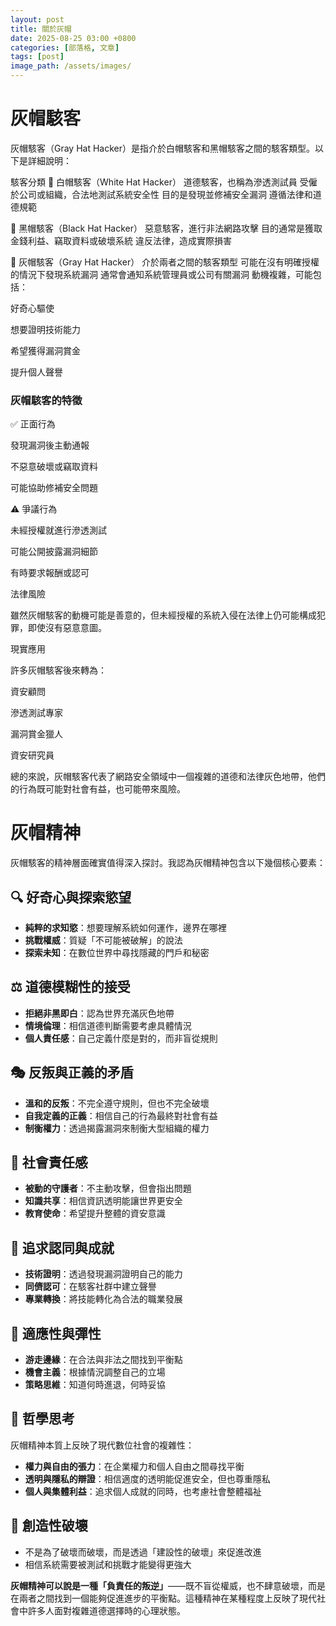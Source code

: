 ```yaml
---
layout: post
title: 關於灰帽
date: 2025-08-25 03:00 +0800
categories: [部落格, 文章]
tags: [post]
image_path: /assets/images/
---
```

# 灰帽駭客
灰帽駭客（Gray Hat Hacker）是指介於白帽駭客和黑帽駭客之間的駭客類型。以下是詳細說明：

駭客分類
🎩 白帽駭客（White Hat Hacker）
道德駭客，也稱為滲透測試員
受僱於公司或組織，合法地測試系統安全性
目的是發現並修補安全漏洞
遵循法律和道德規範

🎩 黑帽駭客（Black Hat Hacker）
惡意駭客，進行非法網路攻擊
目的通常是獲取金錢利益、竊取資料或破壞系統
違反法律，造成實際損害

🎩 灰帽駭客（Gray Hat Hacker）
介於兩者之間的駭客類型
可能在沒有明確授權的情況下發現系統漏洞
通常會通知系統管理員或公司有關漏洞
動機複雜，可能包括：

好奇心驅使

想要證明技術能力

希望獲得漏洞賞金

提升個人聲譽

### 灰帽駭客的特徵

✅ 正面行為

發現漏洞後主動通報

不惡意破壞或竊取資料

可能協助修補安全問題

⚠️ 爭議行為

未經授權就進行滲透測試

可能公開披露漏洞細節

有時要求報酬或認可

法律風險

雖然灰帽駭客的動機可能是善意的，但未經授權的系統入侵在法律上仍可能構成犯罪，即使沒有惡意意圖。

現實應用

許多灰帽駭客後來轉為：

資安顧問

滲透測試專家

漏洞賞金獵人

資安研究員

總的來說，灰帽駭客代表了網路安全領域中一個複雜的道德和法律灰色地帶，他們的行為既可能對社會有益，也可能帶來風險。

# 灰帽精神
灰帽駭客的精神層面確實值得深入探討。我認為灰帽精神包含以下幾個核心要素：

## 🔍 **好奇心與探索慾望**
- **純粹的求知慾**：想要理解系統如何運作，邊界在哪裡
- **挑戰權威**：質疑「不可能被破解」的說法
- **探索未知**：在數位世界中尋找隱藏的門戶和秘密

## ⚖️ **道德模糊性的接受**
- **拒絕非黑即白**：認為世界充滿灰色地帶
- **情境倫理**：相信道德判斷需要考慮具體情況
- **個人責任感**：自己定義什麼是對的，而非盲從規則

## 🎭 **反叛與正義的矛盾**
- **溫和的反叛**：不完全遵守規則，但也不完全破壞
- **自我定義的正義**：相信自己的行為最終對社會有益
- **制衡權力**：透過揭露漏洞來制衡大型組織的權力

## 🤝 **社會責任感**
- **被動的守護者**：不主動攻擊，但會指出問題
- **知識共享**：相信資訊透明能讓世界更安全
- **教育使命**：希望提升整體的資安意識

## 🎯 **追求認同與成就**
- **技術證明**：透過發現漏洞證明自己的能力
- **同儕認可**：在駭客社群中建立聲譽
- **專業轉換**：將技能轉化為合法的職業發展

## 🌊 **適應性與彈性**
- **游走邊緣**：在合法與非法之間找到平衡點
- **機會主義**：根據情況調整自己的立場
- **策略思維**：知道何時進退，何時妥協

## 💭 **哲學思考**

灰帽精神本質上反映了現代數位社會的複雜性：

- **權力與自由的張力**：在企業權力和個人自由之間尋找平衡
- **透明與隱私的辯證**：相信適度的透明能促進安全，但也尊重隱私
- **個人與集體利益**：追求個人成就的同時，也考慮社會整體福祉

## 🎨 **創造性破壞**
- 不是為了破壞而破壞，而是透過「建設性的破壞」來促進改進
- 相信系統需要被測試和挑戰才能變得更強大

**灰帽精神可以說是一種「負責任的叛逆」**——既不盲從權威，也不肆意破壞，而是在兩者之間找到一個能夠促進進步的平衡點。這種精神在某種程度上反映了現代社會中許多人面對複雜道德選擇時的心理狀態。
